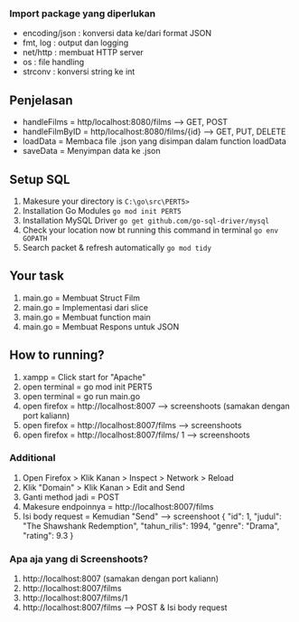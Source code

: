 ### Import package yang diperlukan
- encoding/json : konversi data ke/dari format JSON
- fmt, log : output dan logging
- net/http : membuat HTTP server
- os : file handling
- strconv : konversi string ke int

## Penjelasan
- handleFilms = http/localhost:8080/films --> GET, POST
- handleFilmByID = http/localhost:8080/films/{id} --> GET, PUT, DELETE
- loadData = Membaca file .json yang disimpan dalam function loadData
- saveData = Menyimpan data ke .json

## Setup SQL
1. Makesure your directory is
   `C:\go\src\PERT5>`
2. Installation Go Modules
   `go mod init PERT5`
3. Installation MySQL Driver
   `go get github.com/go-sql-driver/mysql`
4. Check your location now bt running this command in terminal
   `go env GOPATH`
5. Search packet & refresh automatically
   `go mod tidy`

## Your task
1. main.go = Membuat Struct Film
2. main.go = Implementasi dari slice
3. main.go = Membuat function main
4. main.go = Membuat Respons untuk JSON

## How to running?
1. xampp = Click start for "Apache"
2. open terminal = go mod init PERT5
3. open terminal = go run main.go
4. open firefox = http://localhost:8007 --> screenshoots (samakan dengan port kaliann)
5. open firefox = http://localhost:8007/films --> screenshoots
6. open firefox = http://localhost:8007/films/ 1 --> screenshoots

### Additional
1. Open Firefox > Klik Kanan > Inspect > Network > Reload
2. Klik "Domain" > Klik Kanan > Edit and Send
3. Ganti method jadi = POST
4. Makesure endpoinnya = http://localhost:8007/films
5. Isi body request = Kemudian "Send" --> screenshoot
{
   "id": 1,
   "judul": "The Shawshank Redemption",
   "tahun_rilis": 1994,
   "genre": "Drama",
   "rating": 9.3
}

### Apa aja yang di Screenshoots?
1. http://localhost:8007 (samakan dengan port kaliann)
2. http://localhost:8007/films
3. http://localhost:8007/films/1
4. http://localhost:8007/films --> POST & Isi body request
